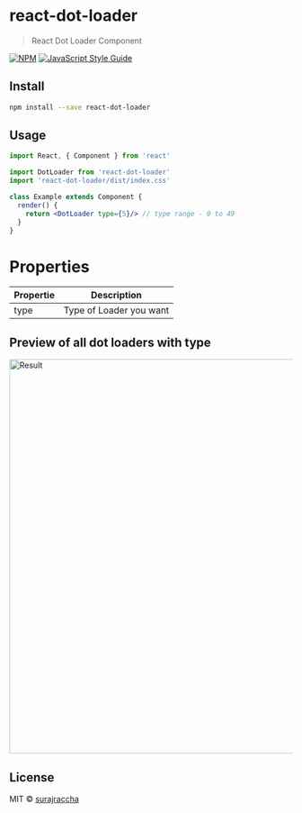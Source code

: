 # react-dot-loader

> React Dot Loader Component 

[![NPM](https://img.shields.io/npm/v/react-dot-loader.svg)](https://www.npmjs.com/package/react-dot-loader) [![JavaScript Style Guide](https://img.shields.io/badge/code_style-standard-brightgreen.svg)](https://standardjs.com)

## Install

```bash
npm install --save react-dot-loader
```

## Usage

```jsx
import React, { Component } from 'react'

import DotLoader from 'react-dot-loader'
import 'react-dot-loader/dist/index.css'

class Example extends Component {
  render() {
    return <DotLoader type={5}/> // type range - 0 to 49
  }
}
```

# Properties

| Propertie    | Description                    |
| ------------ | ------------------------------ |
|    type      | Type of Loader you want        |


## Preview of all dot loaders with type 

<img src="./dot-loader.gif" alt="Result" width="700" height="700" />

## License

MIT © [surajraccha](https://github.com/surajraccha)
